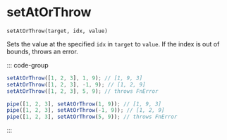 # setAtOrThrow

`setAtOrThrow(target, idx, value)`

Sets the value at the specified `idx` in `target` to `value`. If the index is out of bounds, throws an error.

::: code-group

```ts [data-first]
setAtOrThrow([1, 2, 3], 1, 9); // [1, 9, 3]
setAtOrThrow([1, 2, 3], -1, 9); // [1, 2, 9]
setAtOrThrow([1, 2, 3], 5, 9); // throws FnError
```

```ts [data-last]
pipe([1, 2, 3], setAtOrThrow(1, 9)); // [1, 9, 3]
pipe([1, 2, 3], setAtOrThrow(-1, 9)); // [1, 2, 9]
pipe([1, 2, 3], setAtOrThrow(5, 9)); // throws FnError
```

:::

